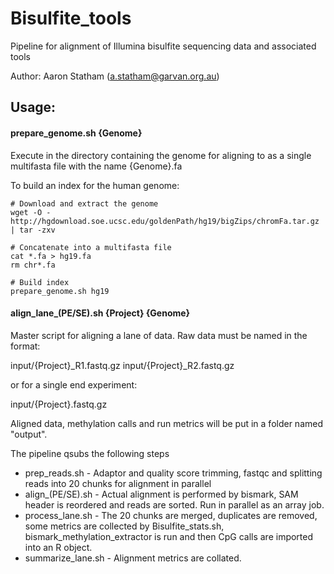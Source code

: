 Bisulfite_tools
===============

Pipeline for alignment of Illumina bisulfite sequencing data and associated tools

Author: Aaron Statham (<a.statham@garvan.org.au>)

Usage:
---

#### prepare_genome.sh {Genome}

Execute in the directory containing the genome for aligning to as a single multifasta file with the name {Genome}.fa


To build an index for the human genome:

    # Download and extract the genome
    wget -O - http://hgdownload.soe.ucsc.edu/goldenPath/hg19/bigZips/chromFa.tar.gz | tar -zxv
    
    # Concatenate into a multifasta file
    cat *.fa > hg19.fa
    rm chr*.fa
    
    # Build index
    prepare_genome.sh hg19
    
#### align\_lane\_(PE/SE).sh {Project} {Genome}

Master script for aligning a lane of data. Raw data must be named in the format:

input/{Project}\_R1.fastq.gz
input/{Project}\_R2.fastq.gz

or for a single end experiment:

input/{Project}.fastq.gz

Aligned data, methylation calls and run metrics will be put in a folder named "output".

The pipeline qsubs the following steps
* prep\_reads.sh - Adaptor and quality score trimming, fastqc and splitting reads into 20 chunks for alignment in parallel
* align\_(PE/SE).sh - Actual alignment is performed by bismark, SAM header is reordered and reads are sorted. Run in parallel as an array job.
* process\_lane.sh - The 20 chunks are merged, duplicates are removed, some metrics are collected by Bisulfite\_stats.sh, bismark\_methylation_extractor is run and then CpG calls are imported into an R object.
* summarize_lane.sh - Alignment metrics are collated.

